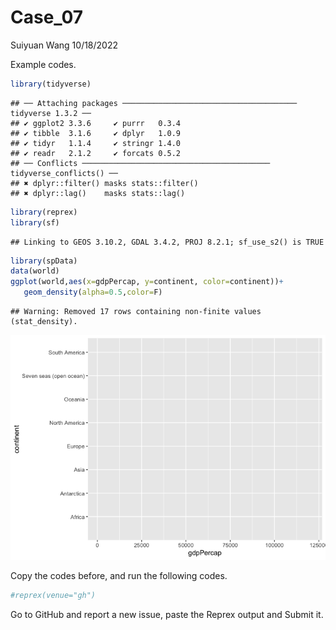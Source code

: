 Case_07
================
Suiyuan Wang
10/18/2022

Example codes.

``` r
library(tidyverse)
```

    ## ── Attaching packages ─────────────────────────────────────── tidyverse 1.3.2 ──
    ## ✔ ggplot2 3.3.6     ✔ purrr   0.3.4
    ## ✔ tibble  3.1.6     ✔ dplyr   1.0.9
    ## ✔ tidyr   1.1.4     ✔ stringr 1.4.0
    ## ✔ readr   2.1.2     ✔ forcats 0.5.2
    ## ── Conflicts ────────────────────────────────────────── tidyverse_conflicts() ──
    ## ✖ dplyr::filter() masks stats::filter()
    ## ✖ dplyr::lag()    masks stats::lag()

``` r
library(reprex)
library(sf)
```

    ## Linking to GEOS 3.10.2, GDAL 3.4.2, PROJ 8.2.1; sf_use_s2() is TRUE

``` r
library(spData)
data(world)
ggplot(world,aes(x=gdpPercap, y=continent, color=continent))+
   geom_density(alpha=0.5,color=F)
```

    ## Warning: Removed 17 rows containing non-finite values (stat_density).

![](case_study_07_files/figure-gfm/unnamed-chunk-1-1.png)<!-- -->

Copy the codes before, and run the following codes.

``` r
#reprex(venue="gh")
```

Go to GitHub and report a new issue, paste the Reprex output and Submit
it.
